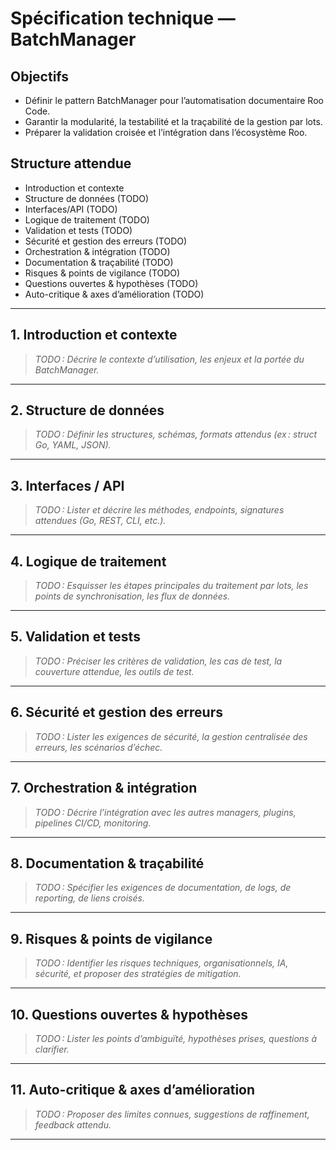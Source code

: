 <!--
  Spécification technique Roo Code — BatchManager
  Ce document sert de squelette pour la conception, la revue et la traçabilité du pattern BatchManager.
  Il doit être complété avant toute implémentation.
  Respecter les conventions Roo Code : clarté, granularité, documentation, traçabilité.
  Voir aussi : [AGENTS.md](../../AGENTS.md), [rules.md](../../.roo/rules/rules.md)
-->

# Spécification technique — BatchManager

## Objectifs

- Définir le pattern BatchManager pour l’automatisation documentaire Roo Code.
- Garantir la modularité, la testabilité et la traçabilité de la gestion par lots.
- Préparer la validation croisée et l’intégration dans l’écosystème Roo.

## Structure attendue

- Introduction et contexte
- Structure de données (TODO)
- Interfaces/API (TODO)
- Logique de traitement (TODO)
- Validation et tests (TODO)
- Sécurité et gestion des erreurs (TODO)
- Orchestration & intégration (TODO)
- Documentation & traçabilité (TODO)
- Risques & points de vigilance (TODO)
- Questions ouvertes & hypothèses (TODO)
- Auto-critique & axes d’amélioration (TODO)

---

## 1. Introduction et contexte

> _TODO : Décrire le contexte d’utilisation, les enjeux et la portée du BatchManager._

---

## 2. Structure de données

> _TODO : Définir les structures, schémas, formats attendus (ex : struct Go, YAML, JSON)._

---

## 3. Interfaces / API

> _TODO : Lister et décrire les méthodes, endpoints, signatures attendues (Go, REST, CLI, etc.)._

---

## 4. Logique de traitement

> _TODO : Esquisser les étapes principales du traitement par lots, les points de synchronisation, les flux de données._

---

## 5. Validation et tests

> _TODO : Préciser les critères de validation, les cas de test, la couverture attendue, les outils de test._

---

## 6. Sécurité et gestion des erreurs

> _TODO : Lister les exigences de sécurité, la gestion centralisée des erreurs, les scénarios d’échec._

---

## 7. Orchestration & intégration

> _TODO : Décrire l’intégration avec les autres managers, plugins, pipelines CI/CD, monitoring._

---

## 8. Documentation & traçabilité

> _TODO : Spécifier les exigences de documentation, de logs, de reporting, de liens croisés._

---

## 9. Risques & points de vigilance

> _TODO : Identifier les risques techniques, organisationnels, IA, sécurité, et proposer des stratégies de mitigation._

---

## 10. Questions ouvertes & hypothèses

> _TODO : Lister les points d’ambiguïté, hypothèses prises, questions à clarifier._

---

## 11. Auto-critique & axes d’amélioration

> _TODO : Proposer des limites connues, suggestions de raffinement, feedback attendu._

---

<!-- Fin du squelette Roo Code pour BatchManager -->